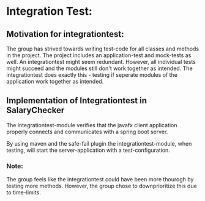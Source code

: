 # Integration Test:
## Motivation for integrationtest:
The group has strived towards writing test-code for all classes and methods in the project. The project includes an application-test and mock-tests as well. An integrationtest might seem redundant. However, all individual tests might succeed and the modules still don't work together as intended. The integrationtest does exactly this - testing if seperate modules of the application work together as intended.  

## Implementation of Integrationtest in SalaryChecker
The integrationtest-module verifies that the javafx client application properly connects and communicates with a spring boot server. 

By using maven and the safe-fail plugin the integrationtest-module, when testing, will start the server-application with a test-configuration.

### Note: 
The group feels like the integrationtest could have been more thourogh by testing more methods. However, the group chose to downprioritize this due to time-limits.